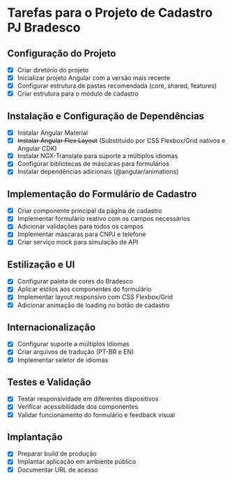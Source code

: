 # Tarefas para o Projeto de Cadastro PJ Bradesco

## Configuração do Projeto
- [x] Criar diretório do projeto
- [x] Inicializar projeto Angular com a versão mais recente
- [x] Configurar estrutura de pastas recomendada (core, shared, features)
- [x] Criar estrutura para o módulo de cadastro

## Instalação e Configuração de Dependências
- [x] Instalar Angular Material
- [x] ~~Instalar Angular Flex Layout~~ (Substituído por CSS Flexbox/Grid nativos e Angular CDK)
- [x] Instalar NGX-Translate para suporte a múltiplos idiomas
- [x] Configurar bibliotecas de máscaras para formulários
- [x] Instalar dependências adicionais (@angular/animations)

## Implementação do Formulário de Cadastro
- [x] Criar componente principal da página de cadastro
- [x] Implementar formulário reativo com os campos necessários
- [x] Adicionar validações para todos os campos
- [x] Implementar máscaras para CNPJ e telefone
- [x] Criar serviço mock para simulação de API

## Estilização e UI
- [x] Configurar paleta de cores do Bradesco
- [x] Aplicar estilos aos componentes do formulário
- [x] Implementar layout responsivo com CSS Flexbox/Grid
- [x] Adicionar animação de loading no botão de cadastro

## Internacionalização
- [x] Configurar suporte a múltiplos idiomas
- [x] Criar arquivos de tradução (PT-BR e EN)
- [x] Implementar seletor de idiomas

## Testes e Validação
- [x] Testar responsividade em diferentes dispositivos
- [x] Verificar acessibilidade dos componentes
- [x] Validar funcionamento do formulário e feedback visual

## Implantação
- [x] Preparar build de produção
- [x] Implantar aplicação em ambiente público
- [x] Documentar URL de acesso
